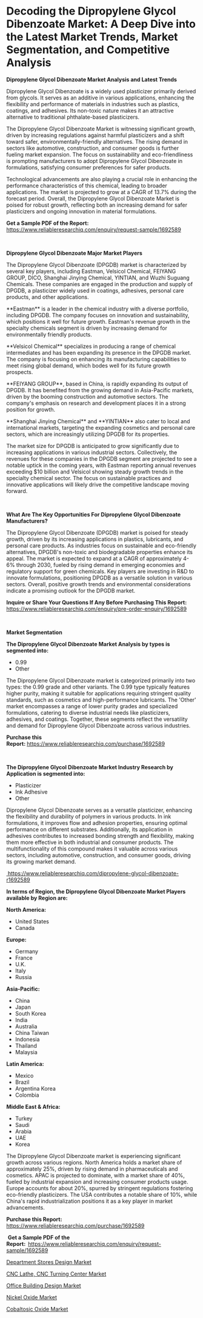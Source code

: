 <p><h1>Decoding the Dipropylene Glycol Dibenzoate Market: A Deep Dive into the Latest Market Trends, Market Segmentation, and Competitive Analysis</h1></p><p><strong>Dipropylene Glycol Dibenzoate Market Analysis and Latest Trends</strong></p>
<p><p>Dipropylene Glycol Dibenzoate is a widely used plasticizer primarily derived from glycols. It serves as an additive in various applications, enhancing the flexibility and performance of materials in industries such as plastics, coatings, and adhesives. Its non-toxic nature makes it an attractive alternative to traditional phthalate-based plasticizers.</p><p>The Dipropylene Glycol Dibenzoate Market is witnessing significant growth, driven by increasing regulations against harmful plasticizers and a shift toward safer, environmentally-friendly alternatives. The rising demand in sectors like automotive, construction, and consumer goods is further fueling market expansion. The focus on sustainability and eco-friendliness is prompting manufacturers to adopt Dipropylene Glycol Dibenzoate in formulations, satisfying consumer preferences for safer products.</p><p>Technological advancements are also playing a crucial role in enhancing the performance characteristics of this chemical, leading to broader applications. The market is projected to grow at a CAGR of 13.7% during the forecast period. Overall, the Dipropylene Glycol Dibenzoate Market is poised for robust growth, reflecting both an increasing demand for safer plasticizers and ongoing innovation in material formulations.</p></p>
<p><strong>Get a Sample PDF of the Report:&nbsp;</strong> <a href="https://www.reliableresearchiq.com/enquiry/request-sample/1692589?utm_campaign=1123&utm_medium=2&utm_source=Github&utm_content=ia&utm_term=11112024&utm_id=dipropylene-glycol-dibenzoate">https://www.reliableresearchiq.com/enquiry/request-sample/1692589</a></p>
<p>&nbsp;</p>
<p><strong>Dipropylene Glycol Dibenzoate Major Market Players</strong></p>
<p><p>The Dipropylene Glycol Dibenzoate (DPGDB) market is characterized by several key players, including Eastman, Velsicol Chemical, FEIYANG GROUP, DICO, Shanghai Jinying Chemical, YINTIAN, and Wuzhi Suguang Chemicals. These companies are engaged in the production and supply of DPGDB, a plasticizer widely used in coatings, adhesives, personal care products, and other applications.</p><p>**Eastman** is a leader in the chemical industry with a diverse portfolio, including DPGDB. The company focuses on innovation and sustainability, which positions it well for future growth. Eastman's revenue growth in the specialty chemicals segment is driven by increasing demand for environmentally friendly products.</p><p>**Velsicol Chemical** specializes in producing a range of chemical intermediates and has been expanding its presence in the DPGDB market. The company is focusing on enhancing its manufacturing capabilities to meet rising global demand, which bodes well for its future growth prospects.</p><p>**FEIYANG GROUP**, based in China, is rapidly expanding its output of DPGDB. It has benefited from the growing demand in Asia-Pacific markets, driven by the booming construction and automotive sectors. The company's emphasis on research and development places it in a strong position for growth.</p><p>**Shanghai Jinying Chemical** and **YINTIAN** also cater to local and international markets, targeting the expanding cosmetics and personal care sectors, which are increasingly utilizing DPGDB for its properties.</p><p>The market size for DPGDB is anticipated to grow significantly due to increasing applications in various industrial sectors. Collectively, the revenues for these companies in the DPGDB segment are projected to see a notable uptick in the coming years, with Eastman reporting annual revenues exceeding $10 billion and Velsicol showing steady growth trends in the specialty chemical sector. The focus on sustainable practices and innovative applications will likely drive the competitive landscape moving forward.</p></p>
<p>&nbsp;</p>
<p><strong>What Are The Key Opportunities For Dipropylene Glycol Dibenzoate Manufacturers?</strong></p>
<p><p>The Dipropylene Glycol Dibenzoate (DPGDB) market is poised for steady growth, driven by its increasing applications in plastics, lubricants, and personal care products. As industries focus on sustainable and eco-friendly alternatives, DPGDB's non-toxic and biodegradable properties enhance its appeal. The market is expected to expand at a CAGR of approximately 4-6% through 2030, fueled by rising demand in emerging economies and regulatory support for green chemicals. Key players are investing in R&D to innovate formulations, positioning DPGDB as a versatile solution in various sectors. Overall, positive growth trends and environmental considerations indicate a promising outlook for the DPGDB market.</p></p>
<p><strong>Inquire or Share Your Questions If Any Before Purchasing This Report:</strong> <a href="https://www.reliableresearchiq.com/enquiry/pre-order-enquiry/1692589?utm_campaign=1123&utm_medium=2&utm_source=Github&utm_content=ia&utm_term=11112024&utm_id=dipropylene-glycol-dibenzoate">https://www.reliableresearchiq.com/enquiry/pre-order-enquiry/1692589</a></p>
<p>&nbsp;</p>
<p><strong>Market Segmentation</strong></p>
<p><strong>The Dipropylene Glycol Dibenzoate Market Analysis by types is segmented into:</strong></p>
<p><ul><li>0.99</li><li>Other</li></ul></p>
<p><p>The Dipropylene Glycol Dibenzoate market is categorized primarily into two types: the 0.99 grade and other variants. The 0.99 type typically features higher purity, making it suitable for applications requiring stringent quality standards, such as cosmetics and high-performance lubricants. The 'Other' market encompasses a range of lower purity grades and specialized formulations, catering to diverse industrial needs like plasticizers, adhesives, and coatings. Together, these segments reflect the versatility and demand for Dipropylene Glycol Dibenzoate across various industries.</p></p>
<p><strong>Purchase this Report:&nbsp;</strong><a href="https://www.reliableresearchiq.com/purchase/1692589?utm_campaign=1123&utm_medium=2&utm_source=Github&utm_content=ia&utm_term=11112024&utm_id=dipropylene-glycol-dibenzoate">https://www.reliableresearchiq.com/purchase/1692589</a></p>
<p>&nbsp;</p>
<p><strong>The Dipropylene Glycol Dibenzoate Market Industry Research by Application is segmented into:</strong></p>
<p><ul><li>Plasticizer</li><li>Ink Adhesive</li><li>Other</li></ul></p>
<p><p>Dipropylene Glycol Dibenzoate serves as a versatile plasticizer, enhancing the flexibility and durability of polymers in various products. In ink formulations, it improves flow and adhesion properties, ensuring optimal performance on different substrates. Additionally, its application in adhesives contributes to increased bonding strength and flexibility, making them more effective in both industrial and consumer products. The multifunctionality of this compound makes it valuable across various sectors, including automotive, construction, and consumer goods, driving its growing market demand.</p></p>
<p><a href="https://www.reliableresearchiq.com/dipropylene-glycol-dibenzoate-r1692589?utm_campaign=1123&utm_medium=2&utm_source=Github&utm_content=ia&utm_term=11112024&utm_id=dipropylene-glycol-dibenzoate">&nbsp;https://www.reliableresearchiq.com/dipropylene-glycol-dibenzoate-r1692589</a></p>
<p><strong>In terms of Region, the Dipropylene Glycol Dibenzoate Market Players available by Region are:</strong></p>
<p>
    <p> <strong> North America: </strong>
        <ul>
            <li>United States</li>
            <li>Canada</li>
        </ul>
        </p> 
    <p> <strong> Europe: </strong>
        <ul>
            <li>Germany</li>
            <li>France</li>
            <li>U.K.</li>
            <li>Italy</li>
            <li>Russia</li>
        </ul>
        </p> 
    <p> <strong> Asia-Pacific: </strong>
        <ul>
            <li>China</li>
            <li>Japan</li>
            <li>South Korea</li>
            <li>India</li>
            <li>Australia</li>
            <li>China Taiwan</li>
            <li>Indonesia</li>
            <li>Thailand</li>
            <li>Malaysia</li>
        </ul>
        </p> 
    <p> <strong> Latin America: </strong>
        <ul>
            <li>Mexico</li>
            <li>Brazil</li>
            <li>Argentina Korea</li>
            <li>Colombia</li>
        </ul>
        </p> 
    <p> <strong> Middle East & Africa: </strong>
        <ul>
            <li>Turkey</li>
            <li>Saudi</li>
            <li>Arabia</li>
            <li>UAE</li>
            <li>Korea</li>
        </ul>
    </p>
    </p>
<p><p>The Dipropylene Glycol Dibenzoate market is experiencing significant growth across various regions. North America holds a market share of approximately 25%, driven by rising demand in pharmaceuticals and cosmetics. APAC is projected to dominate, with a market share of 40%, fueled by industrial expansion and increasing consumer products usage. Europe accounts for about 20%, spurred by stringent regulations fostering eco-friendly plasticizers. The USA contributes a notable share of 10%, while China's rapid industrialization positions it as a key player in market advancements.</p></p>
<p><strong>Purchase this Report: </strong><a href="https://www.reliableresearchiq.com/purchase/1692589?utm_campaign=1123&utm_medium=2&utm_source=Github&utm_content=ia&utm_term=11112024&utm_id=dipropylene-glycol-dibenzoate">https://www.reliableresearchiq.com/purchase/1692589</a></p>
<p>&nbsp;<strong>Get a Sample PDF of the Report:&nbsp;&nbsp;</strong><a href="https://www.reliableresearchiq.com/enquiry/request-sample/1692589?utm_campaign=1123&utm_medium=2&utm_source=Github&utm_content=ia&utm_term=11112024&utm_id=dipropylene-glycol-dibenzoate">https://www.reliableresearchiq.com/enquiry/request-sample/1692589</a></p>
<p><strong></strong></p>
<p><p><a href="https://issuu.com/reportprime-2/docs/department-stores-design-market-siz_31bcba8429cae0?utm_campaign=1123&utm_medium=2&utm_source=Github&utm_content=ia&utm_term=11112024&utm_id=dipropylene-glycol-dibenzoate">Department Stores Design Market</a></p><p><a href="https://www.linkedin.com/pulse/strategic-roadmap-global-cnc-lathe-turning-center-market-sl7ee?utm_campaign=1123&utm_medium=2&utm_source=Github&utm_content=ia&utm_term=11112024&utm_id=dipropylene-glycol-dibenzoate">CNC Lathe, CNC Turning Center Market</a></p><p><a href="https://issuu.com/reportprime-2/docs/office-building-design-market-size-_f9ad6b143b997e?utm_campaign=1123&utm_medium=2&utm_source=Github&utm_content=ia&utm_term=11112024&utm_id=dipropylene-glycol-dibenzoate">Office Building Design Market</a></p><p><a href="https://github.com/brittroma9i/Market-Research-Report-List-1/blob/main/nickel-oxide-market.md?utm_campaign=1123&utm_medium=2&utm_source=Github&utm_content=ia&utm_term=11112024&utm_id=dipropylene-glycol-dibenzoate">Nickel Oxide Market</a></p><p><a href="https://github.com/eleanore16mal/Market-Research-Report-List-1/blob/main/cobaltosic-oxide-market.md?utm_campaign=1123&utm_medium=2&utm_source=Github&utm_content=ia&utm_term=11112024&utm_id=dipropylene-glycol-dibenzoate">Cobaltosic Oxide Market</a></p></p>